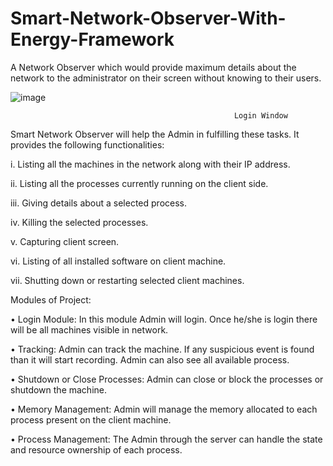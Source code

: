 # Smart-Network-Observer-With-Energy-Framework
A Network Observer which would provide maximum details about the network to the administrator on their screen without knowing to their users.


![image](https://user-images.githubusercontent.com/71875791/178744981-a9786fc8-363b-4b1c-964c-5929ccddeeb2.png)
                                                                                                
                                                      Login Window
 
 
 Smart Network Observer will help the Admin in fulfilling these tasks. It provides the following functionalities:

i.	Listing all the machines in the network along with their IP address.

ii.	Listing all the processes currently running on the client side.

iii.	Giving details about a selected process.

iv.	 Killing the selected processes.

v.	 Capturing client screen.

vi.	Listing of all installed software on client machine. 

vii.	Shutting down or restarting selected client machines.

Modules of Project:

•	Login Module:
In this module Admin will login. Once he/she is login there will be all machines visible in network.

•	Tracking:
Admin can track the machine. If any suspicious event is found than it will start recording. Admin can also see all available process.

•	Shutdown or Close Processes:
Admin can close or block the processes or shutdown the machine.	

•	Memory Management:
 	Admin will manage the memory allocated to each process present on the client machine.
  
•	Process Management:
  The Admin through the server can handle the state and resource ownership of each process.


